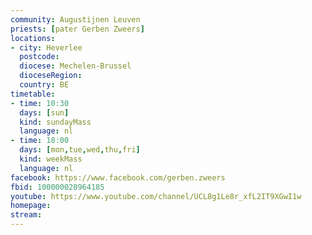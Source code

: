 ```yaml
---
community: Augustijnen Leuven
priests: [pater Gerben Zweers]
locations:
- city: Heverlee
  postcode:
  diocese: Mechelen-Brussel
  dioceseRegion:
  country: BE
timetable:
- time: 10:30
  days: [sun]
  kind: sundayMass
  language: nl
- time: 18:00
  days: [mon,tue,wed,thu,fri]
  kind: weekMass
  language: nl
facebook: https://www.facebook.com/gerben.zweers
fbid: 100000020964185
youtube: https://www.youtube.com/channel/UCL8g1Le8r_xfL2IT9XGwI1w
homepage:
stream:
---
```

